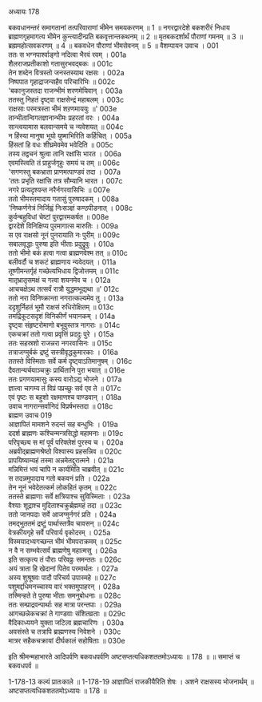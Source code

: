 अध्यायः 178

बकवधानन्तरं समागतानां तत्परिवाराणां भीमेन समयकरणम् ॥ 1 ॥ नगरद्वारदेशे बकशरीरं निधाय ब्राह्मणगृहमागत्य भीमेन कुन्त्यादीन्प्रति बकवृत्तान्तकथनम् ॥ 2 ॥ मृतबकदर्शार्थं पौराणां गमनम् ॥ 3 ॥ ब्रह्ममहोत्सवकरणम् ॥ 4 ॥ बकवधेन पौराणां भीमसेवनम् ॥ 5 ॥
वैशम्पायन उवाच ।	001  
ततः स भग्नपार्श्वाङ्गो नदित्वा भैरवं रवम् ।	001a  
शैलराजप्रतीकाशो गतासुरभवद्बकः ॥	001c  
तेन शब्देन वित्रस्तो जनस्तस्याथ रक्षसः ।	002a  
निष्पपात गृहाद्राजन्सहैव परिचारिभिः ॥	002c  
\'बकानुजस्तदा राजन्भीमं शरणमेयिवान् ।	003a  
ततस्तु निहतं दृष्ट्वा राक्षसेन्द्रं महाबलम् ।	003c  
राक्षसाः परमत्रस्ता भीमं शऱणमाययुः ॥\'	003e  
तान्भीतान्विगतज्ञानान्भीमः प्रहरतां वरः ।	004a  
सान्त्वयामास बलवान्समये च न्यवेशयत् ॥	004c  
न हिंस्या मानुषा भूयो युष्माभिरिति कर्हिचित् ।	005a  
हिंसतां हि वधः शीघ्रमेवमेव भवेदिति ॥	005c  
तस्य तद्वचनं श्रुत्वा तानि रक्षांसि भारत ।	006a  
एवमस्त्विति तं प्राहुर्जगृहुः समयं च तम् ॥	006c  
\'सगणस्तु बकभ्राता प्राणमत्पाण्डवं तदा ।	007a  
\'ततः प्रभृति रक्षांसि तत्र सौम्यानि भारत ।	007c  
नगरे प्रत्यदृश्यन्त नरैर्नगरवासिभिः ॥	007e  
ततो भीमस्तमादाय गतासुं पुरुषादकम् ।	008a  
\'निष्कर्णनेत्रं निर्जिह्वं निःसञ्ज्ञं कण्ठपीडनात् ।	008c  
कुर्वन्बहुविधां चेष्टां पुरद्वारमकर्षत ॥	008e  
द्वारदेशे विनिक्षिप्य पुरमागात्स मारुतिः ।	009a  
स एव राक्षसो नूनं पुनरायाति नः पुरीम् ॥	009c  
सबालवृद्धाः पुरुषा इति भीताः प्रदुद्रुवुः ।	010a  
ततो भीमो बकं हत्वा गत्वा ब्राह्मणवेश्म तत् ॥	010c  
बलीवर्दौ च शकटं ब्राह्मणाय न्यवेदयत् ।	011a  
तूष्णीमन्तर्गृहं गच्छेत्यभिधाय द्विजोत्तमम् ॥	011c  
मातृभ्रातृसमक्षं च गत्वा शयनमेव च ।	012a  
आचचक्षेऽथ तत्सर्वं रात्रौ युद्धमभूद्यथा ॥\'	012c  
ततो नरा विनिष्क्रान्ता नगरात्कल्यमेव तु ।	013a  
ददृशुर्निहतं भूमौ राक्षसं रुधिरोक्षितम् ॥	013c  
तमद्रिकूटसदृशं विनिकीर्णं भयानकम् ।	014a  
दृष्ट्वा संहृष्टरोमाणो बभूवुस्तत्र नागराः ॥	014c  
एकचक्रां ततो गत्वा प्रवृत्तिं प्रददुः पुरे ।	015a  
ततः सहस्रशो राजन्नरा नगरवासिनः ॥	015c  
तत्राजग्मुर्बकं द्रष्टुं सस्त्रीवृद्धकुमारकाः ।	016a  
ततस्ते विस्मिताः सर्वे कर्म दृष्ट्वाऽतिमानुषम् ।	016c  
दैवतान्यर्चयाञ्चक्रुः प्रार्थितानि पुरा भयात् ॥	016e  
ततः प्रगणयामासुः कस्य वारोऽद्य भोजने ।	017a  
ज्ञात्वा चागम्य तं विप्रं पप्रच्छुः सर्व एव ते ॥	017c  
एवं पृष्टः स बहुशो रक्षमाणश्च पाण्डवान् ।	018a  
उवाच नागरान्सर्वानिदं विप्रर्षभस्तदा ॥	018c  
ब्राह्मण उवाच 	019  
आज्ञापितं मामशने रुदन्तं सह बन्धुभिः ।	019a  
ददर्श ब्राह्मणः कश्चिन्मन्त्रसिद्धो महामनाः ॥	019c  
परिपृच्छ्य स मां पूर्वं परिक्लेशं पुरस्य च ।	020a  
अब्रवीद्ब्राह्मणश्रेष्ठो विश्वास्य प्रहसन्निव ॥	020c  
प्रापयिष्याम्यहं तस्मा अन्नमेतद्दुरात्मने ।	021a  
मन्निमित्तं भयं चापि न कार्यमिति चाब्रवीत् ॥	021c  
स तदन्नमुपादाय गतो बकवनं प्रति ।	022a  
तेन नूनं भवेदेतत्कर्म लोकहितं कृतम् ॥	022c  
ततस्ते ब्राह्मणाः सर्वे क्षत्रियाश्च सुविस्मिताः ।	023a  
वैश्याः शूद्राश्च मुदिताश्चक्रुर्ब्रह्ममहं तदा ॥	023c  
ततो जानपदाः सर्वे आजग्मुर्नगरं प्रति ।	024a  
तमद्भुततमं द्रष्टुं पार्थास्तत्रैव चावसन् ॥	024c  
वेत्रकीयगृहे सर्वे परिवार्य वृकोदरम् ।	025a  
विस्मयादभ्यगच्छन्त भीमं भीमपराक्रमम् ॥	025c  
न वै न सम्भवेत्सर्वं ब्राह्मणेषु महात्मसु ।	026a  
इति सत्कृत्य तं पौराः परिवव्रुः समन्ततः ॥	026c  
अयं त्राता हि खेदानां पितेव परमार्थतः ।	027a  
अस्य शुश्रूषवः पादौ परिचर्य उपास्महे ॥	027c  
पशुमद्दधिमनच्चास्य वारं भक्तमुपाहरन् ।	028a  
तस्मिन्हते ते पुरुषा भीताः समनुबोधनाः ॥	028c  
ततः सम्प्राद्रवन्पार्थाः सह मात्रा परन्तपाः ।	029a  
आगच्छन्नेकचक्रां ते गाण्डवाः संशितव्रताः ॥	029c  
वैदिकाध्ययने युक्ता जटिला ब्रह्मचारिणः ।	030a  
अवसंस्ते च तत्रापि ब्राह्मणस्य निवेशने ।	030c  
मात्रर सहैकचक्रायां दीर्घकालं सहोषिताः ॥ 	030e  

इति श्रीमन्महाभारते आदिपर्वणि बकवधपर्वणि अष्टसप्तत्यधिकशततमोऽध्यायः ॥ 178 ॥ ॥ समाप्तं च बकवधपर्व ॥

1-178-13 कल्यं प्रातःकाले ॥ 1-178-19 आज्ञापितं राजकीयैरिति शेषः । अशने राक्षसस्य भोजनार्थम् ॥ अष्टसप्तत्यधिकशततमोऽध्यायः ॥ 178 ॥
